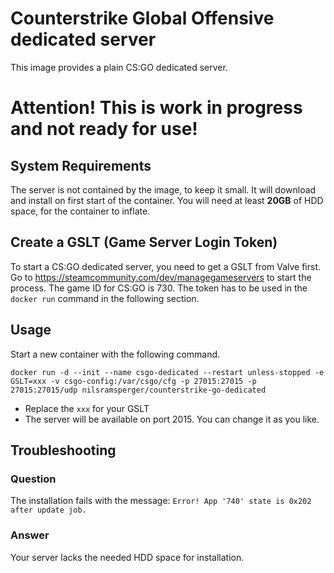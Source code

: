 # Counterstrike Global Offensive dedicated server
This image provides a plain CS:GO dedicated server.

# Attention! This is work in progress and not ready for use!

## System Requirements
The server is not contained by the image, to keep it small.
It will download and install on first start of the container.
You will need at least **20GB** of HDD space, for the container to inflate.

## Create a GSLT (Game Server Login Token)
To start a CS:GO dedicated server, you need to get a GSLT from Valve first.
Go to https://steamcommunity.com/dev/managegameservers to start the process.
The game ID for CS:GO is 730.
The token has to be used in the `docker run` command in the following section.

## Usage
Start a new container with the following command.

`docker run -d --init --name csgo-dedicated --restart unless-stopped -e GSLT=xxx -v csgo-config:/var/csgo/cfg -p 27015:27015 -p 27015:27015/udp nilsramsperger/counterstrike-go-dedicated`

* Replace the `xxx` for your GSLT
* The server will be available on port 2015.
You can change it as you like.

## Troubleshooting
### Question
The installation fails with the message: `Error! App '740' state is 0x202 after update job.`
### Answer
Your server lacks the needed HDD space for installation.